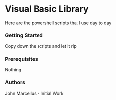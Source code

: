 # Visual Basic Library

Here are the powershell scripts that I use day to day

### Getting Started

Copy down the scripts and let it rip!

### Prerequisites

 Nothing

### Authors

John Marcellus - Initial Work
